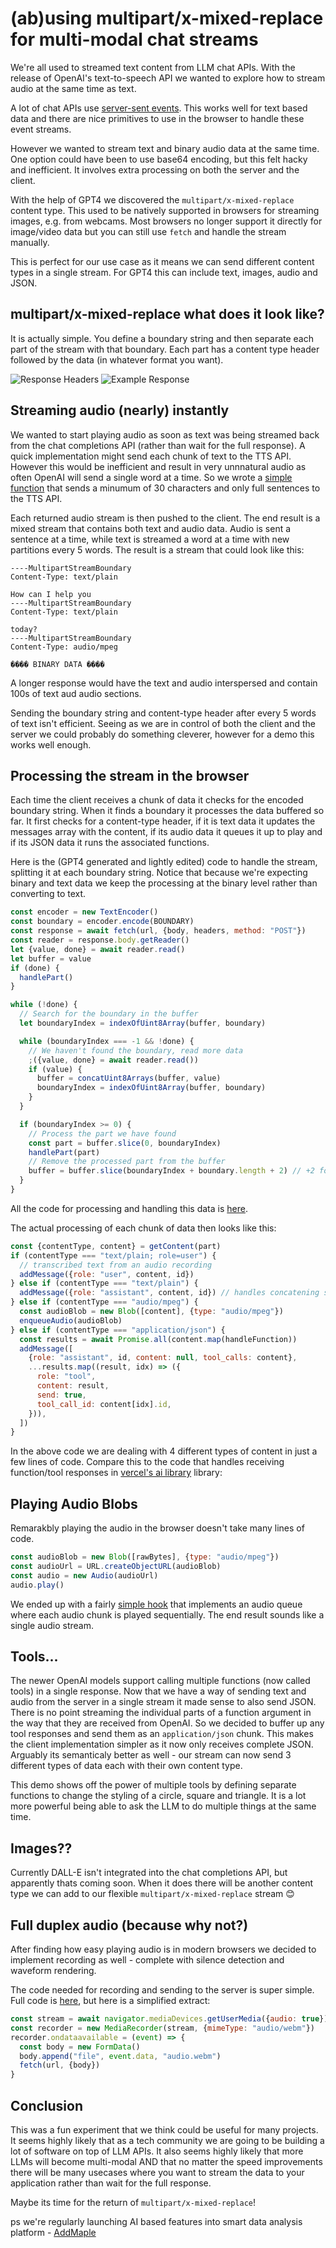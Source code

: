 # (ab)using multipart/x-mixed-replace for multi-modal chat streams

We're all used to streamed text content from LLM chat APIs. With the release of OpenAI's text-to-speech API we wanted to explore how to stream audio at the same time as text.

<!-- Demo (maybe video for now) -->

A lot of chat APIs use [server-sent events]([https://developer.mozilla.org/en-US/docs/Web/API/Server-sent_events/Using_server-sent_events). This works well for text based data and there are nice primitives to use in the browser to handle these event streams.

However we wanted to stream text and binary audio data at the same time. One option could have been to use base64 encoding, but this felt hacky and inefficient. It involves extra processing on both the server and the client.

With the help of GPT4 we discovered the `multipart/x-mixed-replace` content type. This used to be natively supported in browsers for streaming images, e.g. from webcams. Most browsers no longer support it directly for image/video data but you can still use `fetch` and handle the stream manually.

This is perfect for our use case as it means we can send different content types in a single stream. For GPT4 this can include text, images, audio and JSON.

## multipart/x-mixed-replace what does it look like?

It is actually simple. You define a boundary string and then separate each part of the stream with that boundary. Each part has a content type header followed by the data (in whatever format you want).

![Response Headers](/images/response-headers.png?raw=true)
![Example Response](/images/example-response.png?raw=true)

<!-- screenshot of what it looks like -->

## Streaming audio (nearly) instantly

We wanted to start playing audio as soon as text was being streamed back from the chat completions API (rather than wait for the full response). A quick implementation might send each chunk of text to the TTS API. However this would be inefficient and result in very unnnatural audio as often OpenAI will send a single word at a time. So we wrote a [simple function](https://github.com/hitradostava/multipart-openai/blob/main/src/server/text.js) that sends a minumum of 30 characters and only full sentences to the TTS API.

Each returned audio stream is then pushed to the client. The end result is a mixed stream that contains both text and audio data. Audio is sent a sentence at a time, while text is streamed a word at a time with new partitions every 5 words. The result is a stream that could look like this:

```http
----MultipartStreamBoundary
Content-Type: text/plain

How can I help you
----MultipartStreamBoundary
Content-Type: text/plain

today?
----MultipartStreamBoundary
Content-Type: audio/mpeg

���� BINARY DATA ����
```

A longer response would have the text and audio interspersed and contain 100s of text aud audio sections.

Sending the boundary string and content-type header after every 5 words of text isn't efficient. Seeing as we are in control of both the client and the server we could probably do something cleverer, however for a demo this works well enough.

## Processing the stream in the browser

Each time the client receives a chunk of data it checks for the encoded boundary string. When it finds a boundary it processes the data buffered so far. It first checks for a content-type header, if it is text data it updates the messages array with the content, if its audio data it queues it up to play and if its JSON data it runs the associated functions.

Here is the (GPT4 generated and lightly edited) code to handle the stream, splitting it at each boundary string. Notice that because we're expecting binary and text data we keep the processing at the binary level rather than converting to text.

```javascript
const encoder = new TextEncoder()
const boundary = encoder.encode(BOUNDARY)
const response = await fetch(url, {body, headers, method: "POST"})
const reader = response.body.getReader()
let {value, done} = await reader.read()
let buffer = value
if (done) {
  handlePart()
}

while (!done) {
  // Search for the boundary in the buffer
  let boundaryIndex = indexOfUint8Array(buffer, boundary)

  while (boundaryIndex === -1 && !done) {
    // We haven't found the boundary, read more data
    ;({value, done} = await reader.read())
    if (value) {
      buffer = concatUint8Arrays(buffer, value)
      boundaryIndex = indexOfUint8Array(buffer, boundary)
    }
  }

  if (boundaryIndex >= 0) {
    // Process the part we have found
    const part = buffer.slice(0, boundaryIndex)
    handlePart(part)
    // Remove the processed part from the buffer
    buffer = buffer.slice(boundaryIndex + boundary.length + 2) // +2 for the \r\n
  }
}
```

All the code for processing and handling this data is [here](/src/hooks/useChatStream/array.js).

The actual processing of each chunk of data then looks like this:

```javascript
const {contentType, content} = getContent(part)
if (contentType === "text/plain; role=user") {
  // transcribed text from an audio recording
  addMessage({role: "user", content, id})
} else if (contentType === "text/plain") {
  addMessage({role: "assistant", content, id}) // handles concatening streamed text
} else if (contentType === "audio/mpeg") {
  const audioBlob = new Blob([content], {type: "audio/mpeg"})
  enqueueAudio(audioBlob)
} else if (contentType === "application/json") {
  const results = await Promise.all(content.map(handleFunction))
  addMessage([
    {role: "assistant", id, content: null, tool_calls: content},
    ...results.map((result, idx) => ({
      role: "tool",
      content: result,
      send: true,
      tool_call_id: content[idx].id,
    })),
  ])
}
```

In the above code we are dealing with 4 different types of content in just a few lines of code. Compare this to the code that handles receiving function/tool responses in [vercel's ai library](https://github.com/vercel/ai/blob/main/packages/core/react/use-chat.ts) library:

## Playing Audio Blobs

Remarakbly playing the audio in the browser doesn't take many lines of code.

```javascript
const audioBlob = new Blob([rawBytes], {type: "audio/mpeg"})
const audioUrl = URL.createObjectURL(audioBlob)
const audio = new Audio(audioUrl)
audio.play()
```

We ended up with a fairly [simple hook](/src/hooks/useAudioQueue.js) that implements an audio queue where each audio chunk is played sequentially. The end result sounds like a single audio stream.

## Tools...

The newer OpenAI models support calling multiple functions (now called tools) in a single response. Now that we have a way of sending text and audio from the server in a single stream it made sense to also send JSON. There is no point streaming the individual parts of a function argument in the way that they are received from OpenAI. So we decided to buffer up any tool responses and send them as an `application/json` chunk. This makes the client implementation simpler as it now only receives complete JSON. Arguably its semanticaly better as well - our stream can now send 3 different types of data each with their own content type.

This demo shows off the power of multiple tools by defining separate functions to change the styling of a circle, square and triangle. It is a lot more powerful being able to ask the LLM to do multiple things at the same time.

## Images??

Currently DALL-E isn't integrated into the chat completions API, but apparently thats coming soon. When it does there will be another content type we can add to our flexible `multipart/x-mixed-replace` stream 😊

## Full duplex audio (because why not?)

After finding how easy playing audio is in modern browsers we decided to implement recording as well - complete with silence detection and waveform rendering.

The code needed for recording and sending to the server is super simple.
Full code is [here](/src/hooks/useAudioRecorder.js), but here is a simplified extract:

```javascript
const stream = await navigator.mediaDevices.getUserMedia({audio: true})
const recorder = new MediaRecorder(stream, {mimeType: "audio/webm"})
recorder.ondataavailable = (event) => {
  const body = new FormData()
  body.append("file", event.data, "audio.webm")
  fetch(url, {body})
}
```

## Conclusion

This was a fun experiment that we think could be useful for many projects. It seems highly likely that as a tech community we are going to be building a lot of software on top of LLM APIs. It also seems highly likely that more LLMs will become multi-modal AND that no matter the speed improvements there will be many usecases where you want to stream the data to your application rather than wait for the full response.

Maybe its time for the return of `multipart/x-mixed-replace`!

ps we're regularly launching AI based features into smart data analysis platform - [AddMaple](https://addmaple.com)

